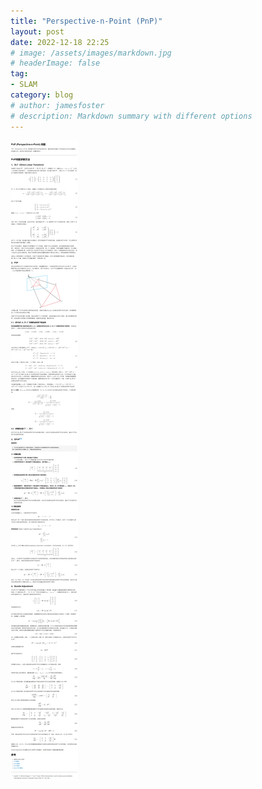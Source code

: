```yaml
---
title: "Perspective-n-Point (PnP)"
layout: post
date: 2022-12-18 22:25
# image: /assets/images/markdown.jpg
# headerImage: false
tag:
- SLAM
category: blog
# author: jamesfoster
# description: Markdown summary with different options
---
```


![Markdowm Image](https://raw.githubusercontent.com/yang-yang-o-o/yang-yang-o-o.github.io/main/assets/images/2022-12-18-Perspective-n-Point.png)
